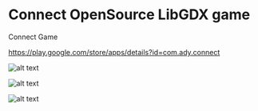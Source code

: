 # Connect OpenSource LibGDX game
Connect Game

https://play.google.com/store/apps/details?id=com.ady.connect


![alt text](https://lh3.googleusercontent.com/_7KLKqU227ph2oKSGKEI1NXLjxPC2h3oQmI0kEyGPm61GNVG_V_j5XxJwvcgeOGJvY8=w1920-h888-rw)


![alt text](https://lh3.googleusercontent.com/-NCWo2vNXd5TyeoEGsn2mR5apI-DLnFuAMnVRZc-Dvk3dBq6EwA5eXqrxzPc9-JsNNE=w1920-h888-rw)


![alt text](https://lh3.googleusercontent.com/lRvnrkzGOfFqdeHAKCt2bAbaXQZMzn2U0OH5lUStL6rc7kby25C0HiQwazj1_eli3LY=w1920-h888-rw)




